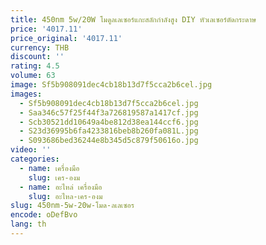 ```yaml
---
title: 450nm 5w/20W โมดูลเลเซอร์แกะสลักกําลังสูง DIY หัวเลเซอร์ตัดกระดาษ
price: '4017.11'
price_original: '4017.11'
currency: THB
discount: ''
rating: 4.5
volume: 63
image: Sf5b908091dec4cb18b13d7f5cca2b6cel.jpg
images:
  - Sf5b908091dec4cb18b13d7f5cca2b6cel.jpg
  - Saa346c57f25f44f3a726819587a1417cf.jpg
  - Scb30521dd10649a4be812d38ea144ccf6.jpg
  - S23d36995b6fa4233816beb8b260fa081L.jpg
  - S093686bed36244e8b345d5c879f50616o.jpg
video: ''
categories:
  - name: เครื่องมือ
    slug: เคร-องม
  - name: อะไหล่ เครื่องมือ
    slug: อะไหล-เคร-องม
slug: 450nm-5w-20w-โมด-ลเลเซอร
encode: oDefBvo
lang: th
---
```

  